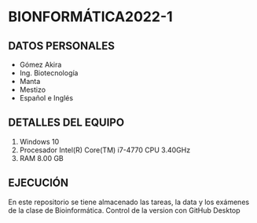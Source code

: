 # BIONFORMÁTICA2022-1
## DATOS PERSONALES
- Gómez Akira
- Ing. Biotecnología
- Manta
- Mestizo
- Español e Inglés

## DETALLES DEL EQUIPO
1. Windows 10
2. Procesador Intel(R) Core(TM) i7-4770 CPU 3.40GHz
3. RAM 8.00 GB

## EJECUCIÓN

En este repositorio se tiene almacenado las tareas, la data y los exámenes de la clase de Bioinformática.
Control de la version con GitHub Desktop

